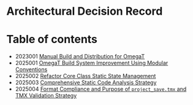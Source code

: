 # Architectural Decision Record

# Table of contents 

- 2023001 [Manual Build and Distribution for OmegaT](2023001.ManualBuildAndDistribution.md)
- 2025001 [OmegaT Build System Improvement Using Modular Conventions](2025001.BuildSystem.md)
- 2025002 [Refactor Core Class Static State Management](2025002.CoreStateSingleton.md)
- 2025003 [Comprehensive Static Code Analysis Strategy](2025003.StaticCodeAnalysis.md)
- 2025004 [Format Compliance and Purpose of `project_save.tmx` and TMX Validation Strategy](2025004.TMXFormatAndValidation.md)

